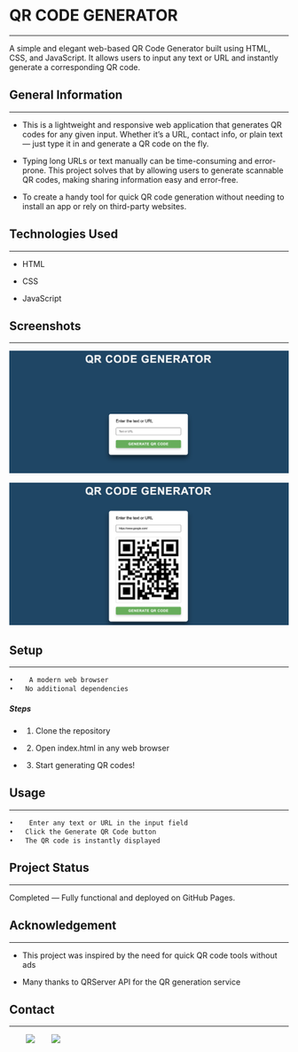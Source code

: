 <h1>QR CODE GENERATOR</h1>
<hr><p>A simple and elegant web-based QR Code Generator built using HTML, CSS, and JavaScript. It allows users to input any text or URL and instantly generate a corresponding QR code.</p><h2>General Information</h2>
<hr><ul>
<li>This is a lightweight and responsive web application that generates QR codes for any given input. Whether it’s a URL, contact info, or plain text — just type it in and generate a QR code on the fly.</li>
</ul><ul>
<li>Typing long URLs or text manually can be time-consuming and error-prone. This project solves that by allowing users to generate scannable QR codes, making sharing information easy and error-free.</li>
</ul><ul>
<li>To create a handy tool for quick QR code generation without needing to install an app or rely on third-party websites.</li>
</ul><h2>Technologies Used</h2>
<hr><ul>
<li>HTML</li>
</ul><ul>
<li>CSS</li>
</ul><ul>
<li>JavaScript</li>
</ul><h2>Screenshots</h2>
<hr><p><img src="https://github.com/sumitadhikari58/QR-code-generator/blob/main/SS/SS1.png" alt=""></p><p><img src="https://github.com/sumitadhikari58/QR-code-generator/blob/main/SS/SS2.png" alt=""></p><h2>Setup</h2>
<hr><pre><code>•	A modern web browser
•	No additional dependencies
</code></pre><h5>Steps</h5><ul>
<li>
<ol>
<li>Clone the repository</li>
</ol>
</li>
</ul><ul>
<li>
<ol start="2">
<li>Open index.html in any web browser</li>
</ol>
</li>
</ul><ul>
<li>
<ol start="3">
<li>Start generating QR codes!</li>
</ol>
</li>
</ul><h2>Usage</h2>
<hr><pre><code>•	Enter any text or URL in the input field
•	Click the Generate QR Code button
•	The QR code is instantly displayed
</code></pre><h2>Project Status</h2>
<hr><p>Completed — Fully functional and deployed on GitHub Pages.</p><h2>Acknowledgement</h2>
<hr><ul>
<li>This project was inspired by the need for quick QR code tools without ads</li>
</ul><ul>
<li>Many thanks to QRServer API for the QR generation service</li>
</ul><h2>Contact</h2>
<hr><p><span style="margin-right: 30px;"></span><a href="https://www.linkedin.com/in/sumit-adhikari-cse/"><img target="_blank" src="https://cdn.jsdelivr.net/gh/devicons/devicon/icons/linkedin/linkedin-original.svg" style="width: 10%;"></a><span style="margin-right: 30px;"></span><a href="https://github.com/sumitadhikari58"><img target="_blank" src="https://cdn.jsdelivr.net/gh/devicons/devicon/icons/github/github-original.svg" style="width: 10%;"></a></p>